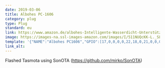 ```yaml
---
date: 2019-03-06
title: Albohes PC-1606
category: plug
type: Plug
standard: eu
link: https://www.amazon.de/albohes-Intelligente-Wasserdicht-Unterstützt-WifiVerbindung/dp/B07CVHJJ4Z/ref=sr_1_3
image: https://images-na.ssl-images-amazon.com/images/I/511NUQcKK-L._SL1000_.jpg
template: '{"NAME":"Albohes PC1606","GPIO":[17,0,0,0,0,22,18,0,21,0,0,0,0],"FLAG":1,"BASE":39}' 
link_alt: 
---
```



Flashed Tasmota using SonOTA (https://github.com/mirko/SonOTA)





